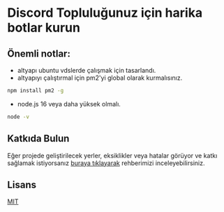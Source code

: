 # Discord Topluluğunuz için harika botlar kurun
## Önemli notlar:
* altyapı ubuntu vdslerde çalışmak için tasarlandı.
* altyapıyı çalıştırmal için pm2'yi global olarak kurmalısınız.
```bash
npm install pm2 -g
```
* node.js 16 veya daha yüksek olmalı.
```bash
node -v
```
## Katkıda Bulun
Eğer projede geliştirilecek yerler, eksiklikler veya hatalar görüyor ve katkı sağlamak istiyorsanız [buraya tıklayarak](https://github.com/Tantoony/asg-pub/wiki/Rehber:-Katk%C4%B1da-Bulun) rehberimizi inceleyebilirsiniz.

## Lisans
[MIT](https://choosealicense.com/licenses/mit/)
